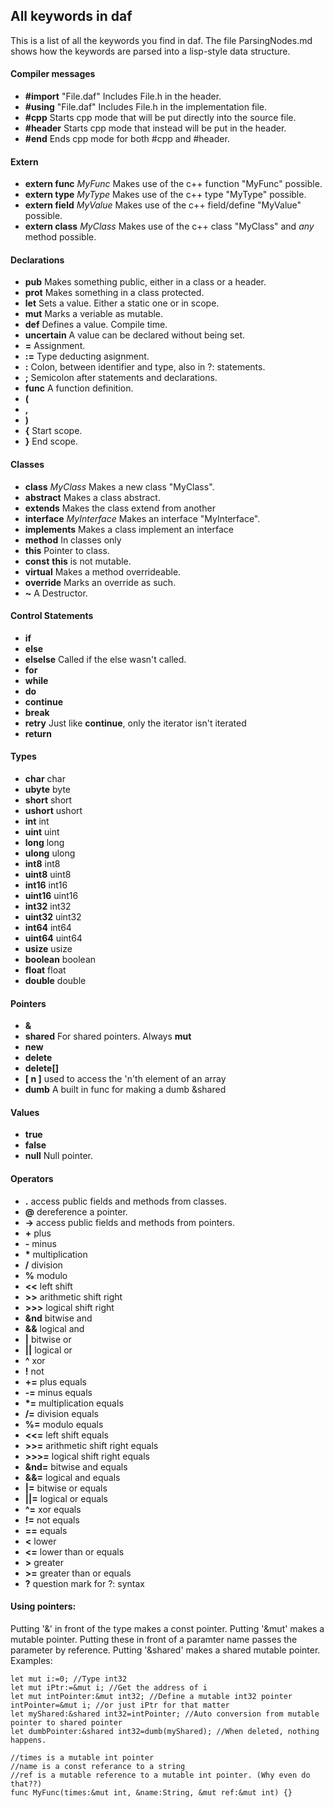 ## All keywords in daf
This is a list of all the keywords you find in daf. The file ParsingNodes.md shows how the keywords are parsed into a lisp-style data structure.  
  
#### Compiler messages
* **#import** "File.daf"	Includes File.h in the header.
* **#using** "File.daf"		Includes File.h in the implementation file.
* **#cpp**		 						Starts cpp mode that will be put directly into the source file.
* **#header**	Starts cpp mode that instead will be put in the header.
* **#end**								Ends cpp mode for both #cpp and #header.

#### Extern
* **extern func** *MyFunc* Makes use of the c++ function "MyFunc" possible.
* **extern type** *MyType*	Makes use of the c++ type "MyType" possible.
* **extern field** *MyValue*	Makes use of the c++ field/define "MyValue" possible.
* **extern class** *MyClass*	Makes use of the c++ class "MyClass" and *any* method possible.

#### Declarations
* **pub**	Makes something public, either in a class or a header.
* **prot**	Makes something in a class protected.
* **let**	Sets a value. Either a static one or in scope.
* **mut**	Marks a veriable as mutable.
* **def**	Defines a value. Compile time.
* **uncertain**	A value can be declared without being set.
* **=** 	Assignment.
* **:=**	Type deducting asignment.
* **:**	Colon, between identifier and type, also in ?: statements.
* **;** Semicolon after statements and declarations.
* **func** A function definition.
* **\(**
* **,**
* **\)**
* **\{** Start scope.
* **\}** End scope.

#### Classes
* **class** *MyClass*	Makes a new class "MyClass".
* **abstract**	Makes a class abstract.
* **extends**	Makes the class extend from another
* **interface** *MyInterface*	Makes an interface "MyInterface".
* **implements**	Makes a class implement an interface
* **method** In classes only
* **this**	Pointer to class.
* **const**	**this** is not mutable.
* **virtual** Makes a method overrideable.
* **override** Marks an override as such.
* **~** A Destructor.

#### Control Statements
* **if**
* **else**
* **elselse**	Called if the else wasn't called.
* **for**
* **while**
* **do**
* **continue**
* **break**
* **retry**	Just like **continue**, only the iterator isn't iterated
* **return**

#### Types
* **char** char
* **ubyte** byte
* **short** short
* **ushort** ushort
* **int** int
* **uint** uint
* **long** long
* **ulong** ulong
* **int8** int8
* **uint8** uint8
* **int16** int16
* **uint16** uint16
* **int32** int32
* **uint32** uint32
* **int64** int64
* **uint64** uint64
* **usize** usize
* **boolean** boolean
* **float** float
* **double** double

#### Pointers
* **&**
* **shared** For shared pointers. Always **mut**
* **new**
* **delete**
* **delete[]**
* **[ n ]** used to access the 'n'th element of an array
* **dumb** A built in func for making a dumb &shared

#### Values
* **true**
* **false**
* **null**	Null pointer.

#### Operators
* **.** access public fields and methods from classes.
* **@** dereference a pointer.
* **->** access public fields and methods from pointers.
* **+** plus
* **-** minus
* **\*** multiplication
* **/** division
* **%** modulo
* **<<** left shift
* **>>** arithmetic shift right
* **>>>** logical shift right
* **&nd** bitwise and
* **&&** logical and
* **|** bitwise or
* **||** logical or
* **^** xor
* **!** not
* **+=** plus equals
* **-=** minus equals
* **\*=** multiplication equals
* **/=** division equals
* **%=** modulo equals
* **<<=** left shift equals
* **>>=** arithmetic shift right equals
* **>>>=** logical shift right equals
* **&nd=** bitwise and equals
* **&&=** logical and equals
* **|=** bitwise or equals
* **||=** logical or equals
* **^=** xor equals
* **!=** not equals
* **==** equals
* **<** lower
* **<=** lower than or equals
* **>** greater
* **>=** greater than or equals
* **?** question mark for ?: syntax


#### Using pointers:
Putting '&' in front of the type makes a const pointer.
Putting '&mut' makes a mutable pointer.
Putting these in front of a paramter name passes the parameter by reference.
Putting '&shared' makes a shared mutable pointer.
Examples:
```
let mut i:=0; //Type int32
let mut iPtr:=&mut i; //Get the address of i
let mut intPointer:&mut int32; //Define a mutable int32 pointer
intPointer=&mut i; //or just iPtr for that matter
let myShared:&shared int32=intPointer; //Auto conversion from mutable pointer to shared pointer
let dumbPointer:&shared int32=dumb(myShared); //When deleted, nothing happens.

//times is a mutable int pointer
//name is a const referance to a string
//ref is a mutable reference to a mutable int pointer. (Why even do that??)
func MyFunc(times:&mut int, &name:String, &mut ref:&mut int) {}
```

